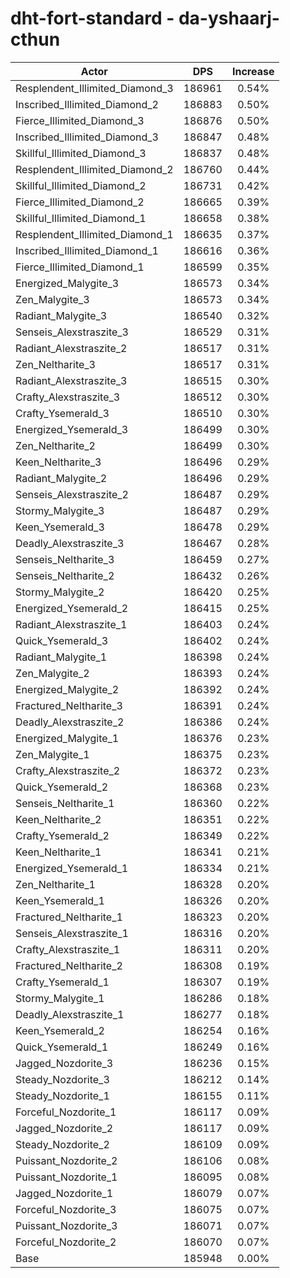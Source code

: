 # dht-fort-standard - da-yshaarj-cthun
| Actor | DPS | Increase |
|---|:---:|:---:|
|Resplendent_Illimited_Diamond_3|186961|0.54%|
|Inscribed_Illimited_Diamond_2|186883|0.50%|
|Fierce_Illimited_Diamond_3|186876|0.50%|
|Inscribed_Illimited_Diamond_3|186847|0.48%|
|Skillful_Illimited_Diamond_3|186837|0.48%|
|Resplendent_Illimited_Diamond_2|186760|0.44%|
|Skillful_Illimited_Diamond_2|186731|0.42%|
|Fierce_Illimited_Diamond_2|186665|0.39%|
|Skillful_Illimited_Diamond_1|186658|0.38%|
|Resplendent_Illimited_Diamond_1|186635|0.37%|
|Inscribed_Illimited_Diamond_1|186616|0.36%|
|Fierce_Illimited_Diamond_1|186599|0.35%|
|Energized_Malygite_3|186573|0.34%|
|Zen_Malygite_3|186573|0.34%|
|Radiant_Malygite_3|186540|0.32%|
|Senseis_Alexstraszite_3|186529|0.31%|
|Radiant_Alexstraszite_2|186517|0.31%|
|Zen_Neltharite_3|186517|0.31%|
|Radiant_Alexstraszite_3|186515|0.30%|
|Crafty_Alexstraszite_3|186512|0.30%|
|Crafty_Ysemerald_3|186510|0.30%|
|Energized_Ysemerald_3|186499|0.30%|
|Zen_Neltharite_2|186499|0.30%|
|Keen_Neltharite_3|186496|0.29%|
|Radiant_Malygite_2|186496|0.29%|
|Senseis_Alexstraszite_2|186487|0.29%|
|Stormy_Malygite_3|186487|0.29%|
|Keen_Ysemerald_3|186478|0.29%|
|Deadly_Alexstraszite_3|186467|0.28%|
|Senseis_Neltharite_3|186459|0.27%|
|Senseis_Neltharite_2|186432|0.26%|
|Stormy_Malygite_2|186420|0.25%|
|Energized_Ysemerald_2|186415|0.25%|
|Radiant_Alexstraszite_1|186403|0.24%|
|Quick_Ysemerald_3|186402|0.24%|
|Radiant_Malygite_1|186398|0.24%|
|Zen_Malygite_2|186393|0.24%|
|Energized_Malygite_2|186392|0.24%|
|Fractured_Neltharite_3|186391|0.24%|
|Deadly_Alexstraszite_2|186386|0.24%|
|Energized_Malygite_1|186376|0.23%|
|Zen_Malygite_1|186375|0.23%|
|Crafty_Alexstraszite_2|186372|0.23%|
|Quick_Ysemerald_2|186368|0.23%|
|Senseis_Neltharite_1|186360|0.22%|
|Keen_Neltharite_2|186351|0.22%|
|Crafty_Ysemerald_2|186349|0.22%|
|Keen_Neltharite_1|186341|0.21%|
|Energized_Ysemerald_1|186334|0.21%|
|Zen_Neltharite_1|186328|0.20%|
|Keen_Ysemerald_1|186326|0.20%|
|Fractured_Neltharite_1|186323|0.20%|
|Senseis_Alexstraszite_1|186316|0.20%|
|Crafty_Alexstraszite_1|186311|0.20%|
|Fractured_Neltharite_2|186308|0.19%|
|Crafty_Ysemerald_1|186307|0.19%|
|Stormy_Malygite_1|186286|0.18%|
|Deadly_Alexstraszite_1|186277|0.18%|
|Keen_Ysemerald_2|186254|0.16%|
|Quick_Ysemerald_1|186249|0.16%|
|Jagged_Nozdorite_3|186236|0.15%|
|Steady_Nozdorite_3|186212|0.14%|
|Steady_Nozdorite_1|186155|0.11%|
|Forceful_Nozdorite_1|186117|0.09%|
|Jagged_Nozdorite_2|186117|0.09%|
|Steady_Nozdorite_2|186109|0.09%|
|Puissant_Nozdorite_2|186106|0.08%|
|Puissant_Nozdorite_1|186095|0.08%|
|Jagged_Nozdorite_1|186079|0.07%|
|Forceful_Nozdorite_3|186075|0.07%|
|Puissant_Nozdorite_3|186071|0.07%|
|Forceful_Nozdorite_2|186070|0.07%|
|Base|185948|0.00%|
